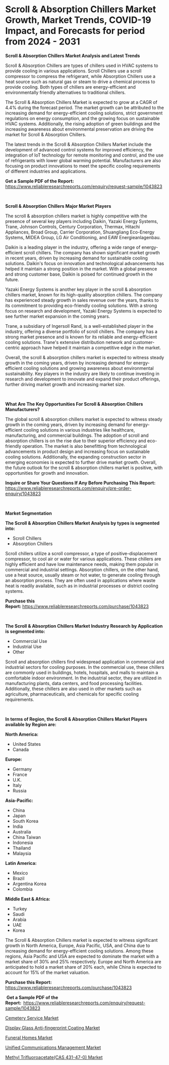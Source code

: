 <p><h1>Scroll & Absorption Chillers Market Growth, Market Trends, COVID-19 Impact, and Forecasts for period from 2024 - 2031</h1></p><p><strong>Scroll & Absorption Chillers Market Analysis and Latest Trends</strong></p>
<p><p>Scroll & Absorption Chillers are types of chillers used in HVAC systems to provide cooling in various applications. Scroll Chillers use a scroll compressor to compress the refrigerant, while Absorption Chillers use a heat source such as natural gas or steam to drive a chemical process to provide cooling. Both types of chillers are energy-efficient and environmentally friendly alternatives to traditional chillers.</p><p>The Scroll & Absorption Chillers Market is expected to grow at a CAGR of 4.4% during the forecast period. The market growth can be attributed to the increasing demand for energy-efficient cooling solutions, strict government regulations on energy consumption, and the growing focus on sustainable HVAC systems. Additionally, the rising adoption of green buildings and the increasing awareness about environmental preservation are driving the market for Scroll & Absorption Chillers.</p><p>The latest trends in the Scroll & Absorption Chillers Market include the development of advanced control systems for improved efficiency, the integration of IoT technology for remote monitoring and control, and the use of refrigerants with lower global warming potential. Manufacturers are also focusing on product innovations to meet the specific cooling requirements of different industries and applications.</p></p>
<p><strong>Get a Sample PDF of the Report:&nbsp;</strong> <a href="https://www.reliableresearchreports.com/enquiry/request-sample/1043823">https://www.reliableresearchreports.com/enquiry/request-sample/1043823</a></p>
<p>&nbsp;</p>
<p><strong>Scroll & Absorption Chillers Major Market Players</strong></p>
<p><p>The scroll & absorption chillers market is highly competitive with the presence of several key players including Daikin, Yazaki Energy Systems, Trane, Johnson Controls, Century Corporation, Thermax, Hitachi Appliances, Broad Group, Carrier Corporation, Shuangliang Eco-Energy Systems, MIDEA Group, LG Air Conditioning, and EAW Energieanlagenbau.</p><p>Daikin is a leading player in the industry, offering a wide range of energy-efficient scroll chillers. The company has shown significant market growth in recent years, driven by increasing demand for sustainable cooling solutions. Daikin's focus on innovation and technological advancements has helped it maintain a strong position in the market. With a global presence and strong customer base, Daikin is poised for continued growth in the future.</p><p>Yazaki Energy Systems is another key player in the scroll & absorption chillers market, known for its high-quality absorption chillers. The company has experienced steady growth in sales revenue over the years, thanks to its commitment to providing eco-friendly cooling solutions. With a strong focus on research and development, Yazaki Energy Systems is expected to see further market expansion in the coming years.</p><p>Trane, a subsidiary of Ingersoll Rand, is a well-established player in the industry, offering a diverse portfolio of scroll chillers. The company has a strong market presence and is known for its reliable and energy-efficient cooling solutions. Trane's extensive distribution network and customer-centric approach have helped it maintain a competitive edge in the market.</p><p>Overall, the scroll & absorption chillers market is expected to witness steady growth in the coming years, driven by increasing demand for energy-efficient cooling solutions and growing awareness about environmental sustainability. Key players in the industry are likely to continue investing in research and development to innovate and expand their product offerings, further driving market growth and increasing market size.</p></p>
<p>&nbsp;</p>
<p><strong>What Are The Key Opportunities For Scroll & Absorption Chillers Manufacturers?</strong></p>
<p><p>The global scroll & absorption chillers market is expected to witness steady growth in the coming years, driven by increasing demand for energy-efficient cooling solutions in various industries like healthcare, manufacturing, and commercial buildings. The adoption of scroll and absorption chillers is on the rise due to their superior efficiency and eco-friendly operation. The market is also benefitting from technological advancements in product design and increasing focus on sustainable cooling solutions. Additionally, the expanding construction sector in emerging economies is expected to further drive market growth. Overall, the future outlook for the scroll & absorption chillers market is positive, with opportunities for growth and innovation.</p></p>
<p><strong>Inquire or Share Your Questions If Any Before Purchasing This Report:</strong> <a href="https://www.reliableresearchreports.com/enquiry/pre-order-enquiry/1043823">https://www.reliableresearchreports.com/enquiry/pre-order-enquiry/1043823</a></p>
<p>&nbsp;</p>
<p><strong>Market Segmentation</strong></p>
<p><strong>The Scroll & Absorption Chillers Market Analysis by types is segmented into:</strong></p>
<p><ul><li>Scroll Chillers</li><li>Absorption Chillers</li></ul></p>
<p><p>Scroll chillers utilize a scroll compressor, a type of positive-displacement compressor, to cool air or water for various applications. These chillers are highly efficient and have low maintenance needs, making them popular in commercial and industrial settings. Absorption chillers, on the other hand, use a heat source, usually steam or hot water, to generate cooling through an absorption process. They are often used in applications where waste heat is readily available, such as in industrial processes or district cooling systems.</p></p>
<p><strong>Purchase this Report:&nbsp;</strong><a href="https://www.reliableresearchreports.com/purchase/1043823">https://www.reliableresearchreports.com/purchase/1043823</a></p>
<p>&nbsp;</p>
<p><strong>The Scroll & Absorption Chillers Market Industry Research by Application is segmented into:</strong></p>
<p><ul><li>Commercial Use</li><li>Industrial Use</li><li>Other</li></ul></p>
<p><p>Scroll and absorption chillers find widespread application in commercial and industrial sectors for cooling purposes. In the commercial use, these chillers are commonly used in buildings, hotels, hospitals, and malls to maintain a comfortable indoor environment. In the industrial sector, they are utilized in manufacturing plants, data centers, and food processing facilities. Additionally, these chillers are also used in other markets such as agriculture, pharmaceuticals, and chemicals for specific cooling requirements.</p></p>
<p>&nbsp;</p>
<p><strong>In terms of Region, the Scroll & Absorption Chillers Market Players available by Region are:</strong></p>
<p>
    <p> <strong> North America: </strong>
        <ul>
            <li>United States</li>
            <li>Canada</li>
        </ul>
        </p> 
    <p> <strong> Europe: </strong>
        <ul>
            <li>Germany</li>
            <li>France</li>
            <li>U.K.</li>
            <li>Italy</li>
            <li>Russia</li>
        </ul>
        </p> 
    <p> <strong> Asia-Pacific: </strong>
        <ul>
            <li>China</li>
            <li>Japan</li>
            <li>South Korea</li>
            <li>India</li>
            <li>Australia</li>
            <li>China Taiwan</li>
            <li>Indonesia</li>
            <li>Thailand</li>
            <li>Malaysia</li>
        </ul>
        </p> 
    <p> <strong> Latin America: </strong>
        <ul>
            <li>Mexico</li>
            <li>Brazil</li>
            <li>Argentina Korea</li>
            <li>Colombia</li>
        </ul>
        </p> 
    <p> <strong> Middle East & Africa: </strong>
        <ul>
            <li>Turkey</li>
            <li>Saudi</li>
            <li>Arabia</li>
            <li>UAE</li>
            <li>Korea</li>
        </ul>
    </p>
    </p>
<p><p>The Scroll & Absorption Chillers market is expected to witness significant growth in North America, Europe, Asia Pacific, USA, and China due to increasing demand for energy-efficient cooling solutions. Among these regions, Asia Pacific and USA are expected to dominate the market with a market share of 30% and 25% respectively. Europe and North America are anticipated to hold a market share of 20% each, while China is expected to account for 15% of the market valuation.</p></p>
<p><strong>Purchase this Report: </strong><a href="https://www.reliableresearchreports.com/purchase/1043823">https://www.reliableresearchreports.com/purchase/1043823</a></p>
<p>&nbsp;<strong>Get a Sample PDF of the Report:&nbsp;&nbsp;</strong><a href="https://www.reliableresearchreports.com/enquiry/request-sample/1043823">https://www.reliableresearchreports.com/enquiry/request-sample/1043823</a></p>
<p><strong></strong></p>
<p><p><a href="https://medium.com/p/2d4bc237d647/edit">Cemetery Service Market</a></p><p><a href="https://github.com/eeaveuhhh/Market-Research-Report-List-1/blob/main/display-glass-anti-fingerprint-coating-market.md">Display Glass Anti-fingerprint Coating Market</a></p><p><a href="https://medium.com/p/a8785c5c61cb/edit">Funeral Homes Market</a></p><p><a href="https://medium.com/p/05d30bac1854/edit">Unified Communications Management Market</a></p><p><a href="https://github.com/brentleyjimmiealvaradoz4l1rea/Market-Research-Report-List-1/blob/main/methyl-trifluoroacetatecas-431-47-0-market.md">Methyl Trifluoroacetate(CAS 431-47-0) Market</a></p></p>
